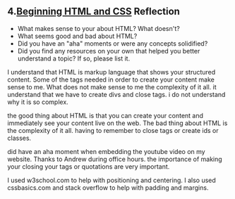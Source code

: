 ## 4.[Beginning HTML and CSS](4_beginning_HTML_CSS/readme.mc) Reflection

* What makes sense to your about HTML? What doesn't? 
* What seems good and bad about HTML?
* Did you have an "aha" moments or were any concepts solidified?
* Did you find any resources on your own that helped you better understand a topic? If so, please list it.


I understand that HTML  is markup language that shows your structured content. Some of the tags needed in order to create your content make sense to me. What does not make sense to me the complexity of it all. it understand that we have to create divs and close tags. i do not understand why it is so complex.


the good thing about HTML is that you can create your content and immediately see your content live on the web. The bad thing about HTML is the complexity of it all. having to remember to close tags or create ids or classes. 

 did have an aha moment when embedding the youtube video on  my website. Thanks to Andrew during office hours. the importance of making your closing your tags or quotations are very important. 
 
 I used w3school.com to help with positioning and centering. I also used cssbasics.com and stack overflow to help with padding and margins.
